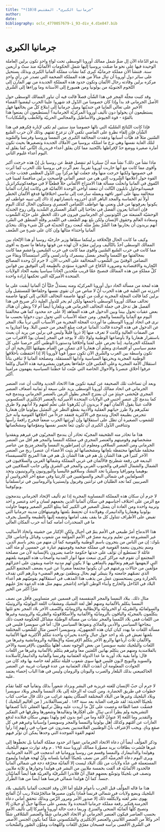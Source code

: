 ```yaml
---
title: "*جرمانيا الكبرى*. المقتبس 8(10)"
author: 
date: 
bibliography: oclc_4770057679-i_93-div_4.d1e847.bib
---
```




#  جرمانيا الكبرى 


 يدعو الدّعاة الآن إل ضمِّ شمل ممالك أوروبا الوسطى تحت لواءٍ واحدٍ تكون برلين العاملة الوحيدة فيها على نحو ما ضمّت بروسيا إليها شمل الحكومات الألمانيّة منذ ستّ و  أربعين  سنة. فتنشأ الآن مملكة جرمانيَّة كبرى كما نشأت مملكة ألمانيا الكبرى وبذلك يستحيل على سائر دول أوروبا أن تنال منالاً من هذه المملكة الضخمة التي تصدر عن رأيٍ واحدٍ مركزه برلين وقادته رجال الألمان وتكون حدود هذه المملكة الجديدة من نهر المارن إلى التّخوم الجنوبيّة من بولونيا ومن همبورغ إلى الأستانة وما وراءها إلى الشّرق 

 وقد كتبت مجلّة المجر في هذا الشّأن فصلاً قالت فيه أن تباور الممالك الوسطى حول الأصل الجرماني قد بدأ وإذا كان خصومنا من الدّول قد شهروا علينا الحرب ليقضوا القضاء الأخير على تغالي ألمانيا في جنديّتها وميل جرمانيا إلى ابتلاع كلّ من يخالفها فهل يستطيعون أن يحولوا دون تأليف أوروبا المركزيّة الجرمانية؟ أيستطيعون أن يمنعوا هذا بالقوّة - قوة الجيوش والأساطيل والمجالس الحربيّة والخُطَب والشّكايات؟ 

 فإذا كانت النّتائج السّلبيّة التي نالها خصومنا منذ سنتين لم تكفِ لإنارة فكرهم في هذا الشّأن فإن إلقاء نظرةٍ على الماضي تكفي لأن تزعزع ثقتهم. وذلك لأن حرب السّبع السّنين مثلاً قد هيّأت أسبابها وعقدت المحالفة الكبرى من النمسا وروسيا وفرنسا والسّويد لتلك الغاية نفسها وهي نزع ما امتلكه بروسيا من الأملاك الجديدة وتصغيرها بحيث تكون أمارة صغيرة ووضع حدّ لإفراطها بالتّجنيد مما كان يقلق أعداء فريدريك الثّاني كما يقلق له اليوم أعداء غليوم الثاني. 

 ماذا نشأ من ذلك؟ نشأ منه أنّ سيلزيا لم تنفصل فقط عن روسيا بل إنّ هذه خرجت أكبر وأقوى مما كانت مع أنها حاربت أوروبا تقريباً. نعم أثّرت في بروسيا تلك الحرب كما أثرت في خصومها ولكنها خرجت منها وقد جعلت لها مركزاً بين الدّول العظمى فجذب جاذب القوة حول أعلامها الشّروب التي هي من عنصر ألماني فأصبحت برلين منافسةً لفيينا في التّفوق في ألمانيا وانحلّت مسألة هذا الامتزاج الألماني حلاًّ قطعيَّاً لا في موقعةكونيكراتزبل فيسيدانوحاول نابليون الثّالث أن تنعقد أواخي الوحدة الألمانيّة في وكانت إمارات ألمانيا متخالفة بينها على أمور تافهة وبعمله سارعت إلى تناسي اختلافاتها فدفع الألمان الخطر أولاً ثم الحماسة والمجد الباهر الذي أحرزوه بانتصاراتهم إذ ذاك إلى تنبيه   عواطف لم يكونوا يعرفونها من قبل ونعني بها عواطف التّضامن العنصري وستكون الحال كذلك اليوم فإن أعدائنا يعزون ألفضل في نجاحنا إلى ألفكر العسكري الشّديد وإلى روح الجنديّة الوحشيّة المنبعثة من التّوتونيين أي الجرمانيين فيرون في ذلك الخطر على حرّيّة الشّعوب وسعادة العالم وحقوق الإنسان ولكن بلغ بهم الضّعف في التَّقدير وقلّة المنطق في السّرد أنهم يريدون أن يحاربوا هذا الشّرّ بشرٍّ مثله كبعث روح الجنديّة في كلِّ شيء وذلك بتحدّي ألمانيا واحتذاء مثالها وإن كان على شيءٍ من الضّعف 

 وكيف ما كانت الحال فإنَّخلافة برلينكما سمّاها وزير خارجيّة روسيا أو هذا الإتّحاد بين الممالك الوسطى آخذٌ بالتّأليف وبرلين مقرّه لأن لهذه من قوتها وغناها ما تصبح به أقوى مما كانت في حرب السّبع السّنين وأقوى مما كانت في حرب السّبعين وأعشم مما كانت بمحالفتها مع النّمسا والمجر بفضل بيسمرك وأندرلسي وأكثر استمساكاً وبقاءً من التضامن الوقتيّ بين الشّعوب المتحالفة على الحرب الآن. لا جرم أنّ وحدة المصالح التّجارية والاقتصادية وضرورة الدّفاع عن الحوزة ستؤدي بالطبيعة إلى التوفيق بين قوانين كلِّ مملكةٍ من هذه الممالك فنصبح عمّا قريب متَّحدين اتّحاداً سياسيا يشبه اتّحاد الولايات المتحدة الأميركيّة التي تحكمها إرادة واحدة. 

 هذه لمحة من مسألة اتّحاد دول أوروبا المركزيّة ومنه يستدلُّ جليَّاً أنّ ألمانيا أيقنت على ما أحرزته من الغلبة في هذه الحرب أنّ لا مناص من أن تقوي نفسها وحلفاءها للمستقبل وأن برلين كما قالت المجلة المجرية ترقّت من كونها عاصمة التحالف الثلاثي إلى كونها عاصمة تحالف ممالك أوروبا الوسطى بأجمعها ولكن لم يجر للدول العلية ذكر صريح في هذا ألفصل هل تدخل في جملة التحالف الجرماني هي وبلغاريا أيضاً أم لا؟ ونظن أن هناك بعض عقبات تحول بيننا وبين الدخول في هذه المعاهد إلا على حد محدود كما هي محالفتنا اليوم مع ألمانيا والنمسا والمجر. ومن جملة الأسباب التي تحول دون دخولنا بحسب ما نرى في اتحاد أوروبا الوسطى ما أوردت المجلة المجرية من الأسباب التي تربأ ببلاد المجر عن الدخول في هذه الوحدة قالت: ألمانيا عرفت مبلغ المجر من حسن البلا. وما امتازوا به من الصفات العالية وكانت لا تعرف منها إلا ذرواً قليلاً وليس في برلين من يريد أن يعبث باستقرار هنغاريا ولا بأوضاعها الوطنية ولولا ذلك لا يوجد في المجر   إنسان يودّ الاقتراب من المملكة الجرمانية. إننا نحرص على لغتنا وأخلاقنا ودستورنا الوطني أكثر حرصنا على كل مغنم سياسي أو اقتصادي ونعلم أن هنغاريا لاى تتمكن من القيام بمهمّتها التّاريخية أي أن تكون واسطة بين الغرب والشّرق الآن تكون سوراً قوياً لأوروبا إلا إذا احتفظت بأخلاقها الوطنية المجرية وبحريتها السياسية وآدابها المستقلة. ومصلحة ألمانيا لا تنافي بتاتاً استقلال الأمة المجرية وعلى العكس فإن حلفاءها يعترفون بمشروعية هذه الأميال وكلما عرفوا أخلاق عنصرنا والأحوال الخاصة التي عيّنت لنا خطّتنا السياسية يفهمون مرامينا أكثر. 

 وبعد أن تساءلت تلك الصحيفة عن كيفية تكوين هذا الاتحاد الجديد وقالت أن عدد العنصر الجرماني في اتحاد ممالك أوروبا الوسطى يزيد على  سبعة  أو  ثمانية  أضعاف العنصر المجري فيُخشى حينئذٍ من أن يمتزج المجر بطول الزمن بالعنصر الجرماني ويندمج فيه كما يندمج كل عنصرٍ أجنبيٍ في الولايات المتحدة الأميركية بالعنصر الإنكليزي السكسوني قالت عبثاً يقول الألمان أنهم لا يريدون أن يُكرهونا على تعلّم لغتهم ولا آدابهم ولا طرق تفكيرهم ولا طرز حياتهم العقلية والأدبية بقطع النظر عن التمثيل ببولونيا فإن هنغاريا تتجرمن بطبيعة الحال وتندمج في الأكثرية فتفقد جزءاً من أخلاقها القومية وأنه خيرٌ للشعوب الصغيرة أن تظل على استقلالها وإن أورثتها الحرب ضعفاً فتخرج رافعةً رأسها وتتنافس الدّول الكبرى أن تكون تبَعاً تخسر نفسها ومقوّماتها ومشخّصاتها 

 هذا ما تحاذر منه الصّحيفة المجريّة تحاذر أن يندمج المجريّون في غيرهم ويفقدوا مشخصاتهم وقوميتهم والعنصر المجري في مملكة النمسا والمجر هم أقل من العنصر الجرماني ومن العنصر السلافي ومعلوم أن إمبراطورية النمسا والمجر مزيج من عناصر مختلفة طبائعها محتفظة بلغاتها ومشخصاتها لم يثبت الأعضاء أن عنصراً ربح من العنصر الآخر كثيراً في هذا الشأن بل هم في هذا الشأن بل هم في هذا المزيج كالفسيفساء البديعة في رقعة شطرنج فالألمان في غربي المملكة وشمالها الغربي والسلافيون في الشمال والشمال الشرقي والجنوب الغربي والمجر في الشرق وإلى جانب السلافيين في بوهيميا ومورافيا وسيلزيا تجد التشك وسلافيو غاليسيا والبورونيون والروتينيون وتجد السولفايين في شمالي البحر والسولفيين في كارنتيا وفي صقع آخر الخرواتيين أو الصربيين كما تجد   الطليان في ترانتين وفريول وايستيريا والرومانيين في ترانسلفانيا وبوكوفينا. 

 لا جرم أن سكان هذه المملكة النمساوية المجرية إذا تم تأليف الإتحاد الجرماني يندمجون مع الزمن على اختلاف أجناسهم في سكان ألمانيا الذين يجمعهم لسان و  احد  وعنصر و  احد  وتربية واحدة ومن العادة أن يتمثل الصغير في الكبير كما يبتلع الكبير الصغير ومهما حاولت بولونيا وهنغاريا والدانيمرك وهولاندة أن تحتفظ بلغتها وقوميتهافإن مدينة جرمانيا التي تفيض على الأطراف تتناول كل ما يقف يقف أمامها وتضمه إليها بالطبيعة والسيل يجرف ما في المنحدرات أمامه كما أنه حرب المكان العالي 

 هذا الاندماج أمرٌ طبيعي في الأمم يتمّ في أجيال ولكن الإكثار من خشيته واتخاذ الأساليب غير المشروعة من تعليم وتربية مضرّ في الأمم المؤلّفة من شعوب وقبائل وأجناس. قال بلوك: إن من الناس من يتجرون باسم الوطنية والقومية كما أن منهم من يتجر باسم الدين. ومنم يتجرون بنغمة القومية في مملكة ضخمة وقوميتهم عبارة عن  خمسين  أو  مئة  ألف  عائلة لا تستطيع أن تؤلّف على حدتها حكومة خاصة يضرون بالإنسانية لأن من مصلحة المجتمع أن تقوم فيه مراكز كبرى تنبعث منها أنوار المدنية وأصحاب هذه القومية بلغتهم التي لايفهمها غيرهم وتغاليهم بالتماهي بها لا يكون لهم مدنية خاصة ويبقون على اعتزالهم مؤلّفين من حثالات ورغبتهم في أن يكونوا مجتمعاً منفرداً عن غيره يضعف المجتمع الكبير الذي تضمّهم جامعته ولا يتيسّر لهم بحال وينطفئ نورهم المضيء ونارهم التي تقدف بالحرارة ومن يستحسنون عمل من يذهب هذا المذهب في استقلالهم بقوميّتهم هم أعداء البلاد في الدّاخل والخارج وأبناء الوطن الواحد إذاشجر بينهم مثل هذه الدعوة تجرّ عليهم شرّاً أكثر من الخير 

 مثال ذلك. ببلاد النمسا والمجر المنقسمة إلى قسمين غير متساويين فأقل من نصف النمسا يتكلم بالألمانية ومنهم أهل لغة التشيك ومشقات اللغة البولونيّة والروتينيّة والسولفانيّة والصّربيّة أو الخرواتيّة والإيطالية والرّومانيّة والنّصف الآخر بلاد المجر نحو ثلثها يتكلّمون بالمجريّة والباقون بالرومانيّة والألمانية والأسكلافونيّة والصّربيّة والروتينية وغيرها من اللغات ففي بلاد النّمسا والمجر نشأت من مسألة الوطنيّة مشاكل للحكومة فعبث ذلك بنجاحها السياسي والأدبي والمادّي ونفوذها السياسي قال: أما في سويسرا فليس في   مسألة اللغات ما يهدد كيان كيان هذه الجمهوريّة. وسويسرا أحسن مثالٍ للشّعوب المختلفة بلغتها تعيش في بلد و  احد  حول جبال واحدة بحيراتٍ واحدة تتكلم الأكثرية فيها الألمانية والألمان  ثلاث  أرباعها والربع الآخر يتكلّم الإفرنسيّة والإيطالية والرومانشية وغيرها من اللغات والبلجيك تشبه سويسرا من بعض الوجوه نصف أهلها يتكلمون بالإفرنسية والآخر بالفلامندية ومنهم من يتكلم بهاتين اللغتين معاً وغيرهم يتكلم بالألمانية وغيرها من اللغات قال: وأما بقية بلاد أوربة ما عدا الدولة العثمانية وفرنسا وألمانية والدانيماركأسلاندة والسويد والنويج لايون فليس فيها سوى شعوب قليلة تتكلم لغة خاصة بها وقد كان من الحوادث المعلومة أن أنقذت البلاد العثمانية من عدة قوميات غريبة عن العنصر الحاكميعني بذلك البلغار والصرب واليونان والرومان وليس في هذا الباب إحصاء يعتمد عليه. 

 لا جرم أن حبّ الإنسان للغته غريزية في البشر ويزداد شعوراً بذلك وتفانياً فيه كلما تقدّم خطوات في طريق الحضارة. ومن كتبت له الرحلة إلى بلاد النمسا والمجر وبلاد سويسرا وبلاد البلجيك وغيرها من البلاد المختلفة السكّان يشهد غرائب من ذلك قال صاحب كتاب بلجيكا الحديثة: لقد صُرفت العناية بعد سنة  ١٨٣  . لفرنساألفلاندر ( من أقاليم البلجيك ) فشقّت عصا الطاعة وعصت على كلّ ما أريدت عليه وظلّ تركيبها العقلي ثابتاً كصفاتها التشريحية ولم يطرأ أدنى تبدّلٍ على أفكارها وتقاليدها وشعورها وطرقها في التفكير والتقدير وما اللغة إلا عنوانٌ لأمّة وما من أمةٍ بدون لغةٍ ولهذا ينهض سكان فنلاندة لدفع الغارات عن أمّتهم وكذلك أهل بولونيا والنمسا والمجر وسويسرا وإسبانيا وغيرهم في كل صقعٍ ونادٍ. ويجب الإعتراف بأنّ الوطنيين الفلامنديين يصدرون عن صوابٍ في رأيهم إذا رأوا لغتهم القوة الموجدة التي وحدها يمكن أن تؤثّر فيهم 

 وذكر المؤلِّف أيضاً أن دعاة الاتحاد الجرماني عفوا اثر حدود مملكة ألمانيا بل تخطّوها إلى غيرها فنُشرت بطاقات بريد مصوِّرةً ممالك أوروبا سنة  ١٩٥  . م وقد توارث منهم البلجيك وهولندا والدانيمارك والنمسا وقسم من روسيا ورومانيا قد اندمجت في الأمة الجرمانية. ويرى اليوم دعاة الجرمنيَّة أكثر من نصف بلجيكا ألمانيا بلسانه وأنَّ لهجة هولندا وليموج المستعملة في عدَّة ولايات من تلك البلاد ليست إلا ألمانيّة محرّفة دجة في شمالي ألمانيا   فالحدود الألمانيّة قد ألقت بخمسة ملايين من البشر في هولندا وجوارها و  ثلاثة  ملايين ونصف في بلجيكا وتوسَّع بعضهم فقال أنّ فلاندرا الشّرقيّة والغربيّة هما أيضاً ألمانيّتان جنساً. كما أنّ هولندا شمالي فرنسا هما أيضاً من هذا الطّراز. 

 هذا ما قاله المؤلِّف قبل الحرب بأعوامٍ قليلةٍ أما الآن وقد افتتحت ألمانيا بالسّيف بلاد البلجيك وبضع ولايات في شمالي فرنسا فماذا يكون مصيرها منالجَرْمَنَةلا ريب أنّ ألفاتح يهوى نشر لغته ولايكلِّفه ذلك إلا صدور الأمر ومرور الزّمن وبذلك تتحقق أماني دعاة الجرمنة فتكبر رقعة مملكة جرمانيا المتحدة ولا يمضي على سكّانها جيلٌ أو جيلان إلا وتصبح كلُّها ألمانيّة المنحى والمنزع. وربما دعت حالة أوروبا وأميركا إلى تأليف الأمم بحسب العناصر فيكون العنصر الجرماني أو الاتحاد الجرماني شقَّاً والعنصر السّلافي شقّاً آخر وكلاً من العنصر اللاتيني والعنصر الإنكليزي والسّكسوني شقّاً كما يكون الجنس الأصفر في الشّرق الأقصى برأسه فسبحان مفرّق اللغات واللهجات وملوِّن الصّور والسِّحنات 
